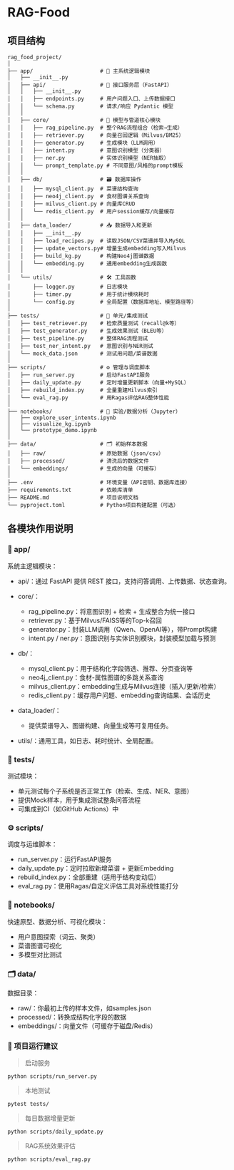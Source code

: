 # RAG-Food

## 项目结构

```
rag_food_project/
│
├── app/                     # 🔧 主系统逻辑模块
│   ├── __init__.py
│   ├── api/                 # 📡 接口服务层（FastAPI）
│   │   ├── __init__.py
│   │   ├── endpoints.py     # 用户问题入口、上传数据接口
│   │   └── schema.py        # 请求/响应 Pydantic 模型
│   │
│   ├── core/                # 🧠 模型与管道核心模块
│   │   ├── rag_pipeline.py  # 整个RAG流程组合（检索→生成）
│   │   ├── retriever.py     # 向量召回逻辑（Milvus/BM25）
│   │   ├── generator.py     # 生成模块（LLM调用）
│   │   ├── intent.py        # 意图识别模型（分类器）
│   │   ├── ner.py           # 实体识别模型（NER抽取）
│   │   └── prompt_template.py # 不同意图/风格的prompt模板
│   │
│   ├── db/                  # 🗃 数据库操作
│   │   ├── mysql_client.py  # 菜谱结构查询
│   │   ├── neo4j_client.py  # 食材图谱关系查询
│   │   ├── milvus_client.py # 向量库CRUD
│   │   └── redis_client.py  # 用户session缓存/向量缓存
│   │
│   ├── data_loader/         # 📥 数据导入和更新
│   │   ├── __init__.py
│   │   ├── load_recipes.py  # 读取JSON/CSV菜谱并导入MySQL
│   │   ├── update_vectors.py# 增量生成embedding写入Milvus
│   │   ├── build_kg.py      # 构建Neo4j图谱数据
│   │   └── embedding.py     # 通用embedding生成函数
│   │
│   └── utils/               # 🛠 工具函数
│       ├── logger.py        # 日志模块
│       ├── timer.py         # 用于统计模块耗时
│       └── config.py        # 全局配置（数据库地址、模型路径等）
│
├── tests/                   # 🧪 单元/集成测试
│   ├── test_retriever.py    # 检索质量测试（recall@k等）
│   ├── test_generator.py    # 生成效果测试（BLEU等）
│   ├── test_pipeline.py     # 整体RAG流程测试
│   ├── test_ner_intent.py   # 意图识别与NER测试
│   └── mock_data.json       # 测试用问题/菜谱数据
│
├── scripts/                 # ⚙️ 管理与调度脚本
│   ├── run_server.py        # 启动FastAPI服务
│   ├── daily_update.py      # 定时增量更新脚本（向量+MySQL）
│   ├── rebuild_index.py     # 全量重建Milvus索引
│   └── eval_rag.py          # 用Ragas评估RAG整体性能
│
├── notebooks/               # 📓 实验/数据分析（Jupyter）
│   ├── explore_user_intents.ipynb
│   ├── visualize_kg.ipynb
│   └── prototype_demo.ipynb
│
├── data/                    # 🗂 初始样本数据
│   ├── raw/                 # 原始数据（json/csv）
│   ├── processed/           # 清洗后的数据文件
│   └── embeddings/          # 生成的向量（可缓存）
│
├── .env                     # 环境变量（API密钥、数据库连接）
├── requirements.txt         # 依赖库清单
├── README.md                # 项目说明文档
└── pyproject.toml           # Python项目构建配置（可选）

```

## 各模块作用说明
### 🔧 app/
系统主逻辑模块：
- api/：通过 FastAPI 提供 REST 接口，支持问答调用、上传数据、状态查询。
- core/：
    - rag_pipeline.py：将意图识别 + 检索 + 生成整合为统一接口
    - retriever.py：基于Milvus/FAISS等的Top-k召回
    - generator.py：封装LLM调用（Qwen、OpenAI等），带Prompt构建
    - intent.py / ner.py：意图识别与实体识别模块，封装模型加载与预测

- db/：
    - mysql_client.py：用于结构化字段筛选、推荐、分页查询等
    - neo4j_client.py：食材-属性图谱的多跳关系查询
    - milvus_client.py：embedding生成与Milvus连接（插入/更新/检索）
    - redis_client.py：缓存用户问题、embedding查询结果、会话历史

- data_loader/：
    - 提供菜谱导入、图谱构建、向量生成等可复用任务。

- utils/：通用工具，如日志、耗时统计、全局配置。

### 🧪 tests/
测试模块：

- 单元测试每个子系统是否正常工作（检索、生成、NER、意图）
- 提供Mock样本，用于集成测试整条问答流程
- 可集成到CI（如GitHub Actions）中

### ⚙️ scripts/
调度与运维脚本：

- run_server.py：运行FastAPI服务
- daily_update.py：定时拉取新增菜谱 + 更新Embedding
- rebuild_index.py：全部重建（适用于结构变动后）
- eval_rag.py：使用Ragas/自定义评估工具对系统性能打分

### 📓 notebooks/
快速原型、数据分析、可视化模块：

- 用户意图探索（词云、聚类）
- 菜谱图谱可视化
- 多模型对比测试

### 🗂 data/
数据目录：

- raw/：你最初上传的样本文件，如samples.json
- processed/：转换成结构化字段的数据
- embeddings/：向量文件（可缓存于磁盘/Redis）

### 🏁 项目运行建议
>启动服务
```
python scripts/run_server.py
```

>本地测试
```
pytest tests/
```

>每日数据增量更新
```
python scripts/daily_update.py
```

>RAG系统效果评估
```
python scripts/eval_rag.py
```